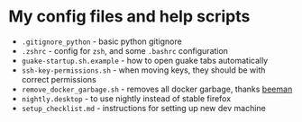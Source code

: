 # My config files and help scripts

- `.gitignore_python` - basic python gitignore
- `.zshrc` - config for `zsh`, and some `.bashrc` configuration
- `guake-startup.sh.example` - how to open guake tabs automatically
- `ssh-key-permissions.sh` - when moving keys, they should be with correct permissions
- `remove_docker_garbage.sh` - removes all docker garbage, thanks [beeman](https://github.com/beeman)
- `nightly.desktop` - to use nightly instead of stable firefox
- `setup_checklist.md` - instructions for setting up new dev machine
